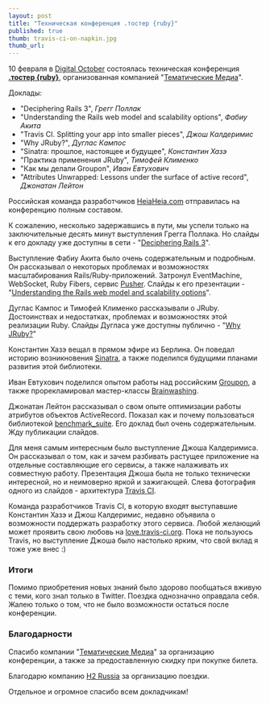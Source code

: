```yaml
---
layout: post
title: "Техническая конференция .тостер {ruby}"
published: true
thumb: travis-ci-on-napkin.jpg
thumb_url:
---
```


10 февраля в [Digital October](http://digitaloctober.com/) состоялась техническая конференция [**.тостер {ruby}**](http://toster.ru), организованная компанией "[Тематические Медиа](http://thematicmedia.ru/)".

Доклады:

- "Deciphering Rails 3", *Грегг Поллак*
- "Understanding the Rails web model and scalability options", *Фабиу Акита*
- "Travis CI. Splitting your app into smaller pieces", *Джош Калдеримис*
- "Why JRuby?", *Дуглас Кампос*
- "Sinatra: прошлое, настоящее и будущее", *Константин Хазэ*
- "Практика применения JRuby", *Тимофей Клименко*
- "Как мы делали Groupon", *Иван Евтухович*
- "Attributes Unwrapped: Lessons under the surface of active record", *Джонатан Лейтон*

Российская команда разработчиков [HeiaHeia.com](http://heiaheia.com) отправилась на конференцию полным составом.

К сожалению, несколько задержавшись в пути, мы успели только на заключительные десять минут выступления Грегга Поллака. Но слайды к его докладу уже доступны в сети - "[Deciphering Rails 3](http://bit.ly/railstoaster)".

Выступление Фабиу Акита было очень содержательным и подробным. Он рассказывал о некоторых проблемах и возможностях масштабирования Rails/Ruby-приложений. Затронул EventMachine, WebSocket, Ruby Fibers, сервис [Pusher](http://pusherapp.com). Слайды к его презентации - "[Understanding the Rails web model and scalability options](http://www.slideshare.net/akitaonrails/toster-understanding-the-rails-web-model-and-scalability-options)".

Дуглас Кампос и Тимофей Клименко рассказывали о JRuby. Достоинствах и недостатках, проблемах и возможностях этой реализации Ruby. Слайды Дугласа уже доступны публично - "[Why JRuby?](http://cdn.qmx.me/presentations/2012/toster.ru/index.html)"

Константин Хазэ вещал в прямом эфире из Берлина. Он поведал историю возникновения [Sinatra](http://www.sinatrarb.com/), а также поделился будущими планами развития этой библиотеки.

Иван Евтухович поделился опытом работы над российским [Groupon](http://groupon.ru), а также прорекламировал мастер-классы [Brainwashing](http://brainwashing.pro).

Джонатан Лейтон рассказывал о свом опыте оптимизации работы атрибутов объектов ActiveRecord. Показал как и почему пользоваться библиотекой [benchmark_suite](https://rubygems.org/gems/benchmark_suite). Его доклад был очень содержательным. Жду публикации слайдов.

Для меня самым интересным было выступление Джоша Калдеримиса. Он рассказывал о том, как и зачем разбивать растущее приложение на отдельные составляющие его сервисы, а также налаживать их совместную работу. Презентация Джоша была не только технически интересной, но и неимоверно яркой и зажигающей. Слева фотография одного из слайдов - архитектура [Travis CI](http://travis-ci.org).

Команда разработчиков Travis CI, в которую входят выступавшие Константин Хазэ и Джош Калдеримис, недавно объявила о возможности поддержать разработку этого сервиса. Любой желающий может проявить свою любовь на [love.travis-ci.org](https://love.travis-ci.org). Пока не пользуюсь Travis, но выступление Джоша было настолько ярким, что свой вклад я тоже уже внес :)

### Итоги

Помимо приобретения новых знаний было здорово пообщаться вживую с теми, кого знал только в Twitter. Поездка однозначно оправдала себя. Жалею только о том, что не было возможности остаться после конференции.

### Благодарности

Спасибо компании "[Тематические Медиа](http://thematicmedia.ru/)" за организацию конференции, а также за предоставленную скидку при покупке билета.

Благодарю компанию [H2 Russia](https://twitter.com/h2russia/) за организацию поездки.

Отдельное и огромное спасибо всем докладчикам!
